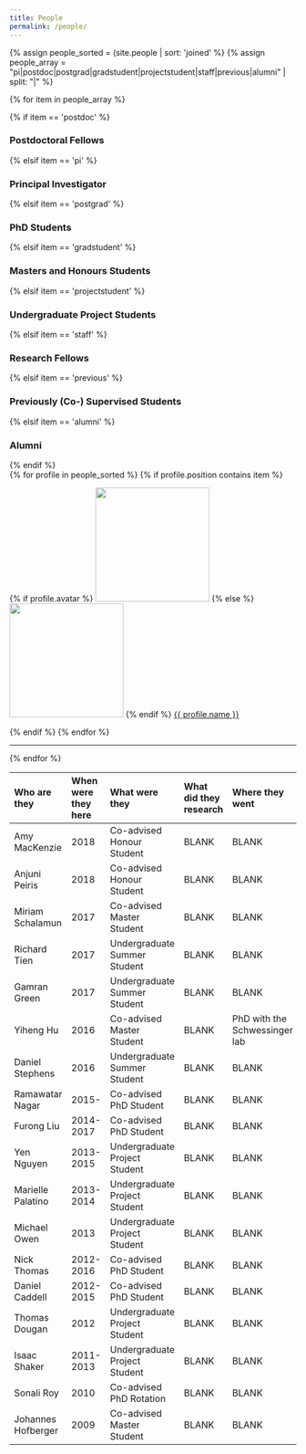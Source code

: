 ```yaml
---
title: People
permalink: /people/
---
```


{% assign people_sorted = (site.people | sort: 'joined' %}
{% assign people_array = "pi|postdoc|postgrad|gradstudent|projectstudent|staff|previous|alumni" | split: "|" %}

{% for item in people_array %}

<div class="pos_header">
{% if item == 'postdoc' %}
<h3>Postdoctoral Fellows</h3>
 {% elsif item == 'pi' %}
<h3>Principal Investigator</h3>
 {% elsif item == 'postgrad' %}
<h3>PhD Students</h3>
 {% elsif item == 'gradstudent' %}
<h3>Masters and Honours Students</h3>
 {% elsif item == 'projectstudent' %}
<h3>Undergraduate Project Students</h3>
 {% elsif item == 'staff' %}
<h3>Research Fellows</h3>
 {% elsif item == 'previous' %}
<h3>Previously (Co-) Supervised Students</h3>
 {% elsif item == 'alumni' %}
<h3>Alumni</h3>
{% endif %}
</div>

<div class="content list people">
  {% for profile in people_sorted %}
    {% if profile.position contains item %}
    <div class="list-item-people">
      <p class="list-post-title">
        {% if profile.avatar %}
        <a href="{{ site.baseurl }}{{ profile.url }}"><img width="200" src="{{site.baseurl}}/images/people/{{profile.avatar}}"></a>
        {% else %}
        <a href="{{ site.baseurl }}{{ profile.url }}"><img width="200" src="http://evansheline.com/wp-content/uploads/2011/02/facebook-Storm-Trooper.jpg"></a>
        {% endif %}
        <a class="name" href="{{ site.baseurl }}{{ profile.url }}">{{ profile.name }}</a>
      </p>
    </div>    
    {% endif %}
  {% endfor %}
</div>
<hr>
{% endfor %}


| Who are they | When were they here | What were they | What did they research | Where they went |
| :------------- |:-------------| :-----------| :-----------| :-----------|
| Amy MacKenzie | 2018 | Co-advised Honour Student | BLANK | BLANK
| Anjuni Peiris | 2018 | Co-advised Honour Student | BLANK | BLANK
| Miriam Schalamun | 2017 | Co-advised Master Student | BLANK | BLANK
| Richard Tien | 2017 | Undergraduate Summer Student | BLANK | BLANK
| Gamran Green | 2017 | Undergraduate Summer Student | BLANK | BLANK
| Yiheng Hu | 2016 | Co-advised Master Student | BLANK | PhD with the Schwessinger lab
| Daniel Stephens | 2016 | Undergraduate Summer Student | BLANK | BLANK
| Ramawatar Nagar | 2015- | Co-advised PhD Student | BLANK | BLANK
| Furong Liu | 2014-2017 | Co-advised PhD Student | BLANK | BLANK
| Yen Nguyen | 2013-2015 | Undergraduate Project Student | BLANK | BLANK
| Marielle Palatino | 2013-2014 | Undergraduate Project Student | BLANK | BLANK
| Michael Owen | 2013 | Undergraduate Project Student | BLANK | BLANK
| Nick Thomas | 2012-2016 | Co-advised PhD Student | BLANK | BLANK
| Daniel Caddell | 2012-2015 | Co-advised PhD Student | BLANK | BLANK
| Thomas Dougan | 2012 | Undergraduate Project Student | BLANK | BLANK
| Isaac Shaker | 2011-2013 | Undergraduate Project Student | BLANK | BLANK
| Sonali Roy | 2010 | Co-advised PhD Rotation | BLANK | BLANK
| Johannes Hofberger | 2009 | Co-advised Master Student | BLANK | BLANK
